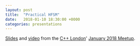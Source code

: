 ```yaml
---
layout: post
title:  "Practical HFSM"
date:   2018-01-10 18:30:00 +0000
categories: presentations
---
```

[Slides](https://andrew-gresyk.github.io/practical-hfsm.pdf) and [video](https://skillsmatter.com/skillscasts/11360-practical-hfsm) from the [C++ London](https://www.meetup.com/CppLondon/)' [January 2018 Meetup](https://www.meetup.com/CppLondon/events/246011416/).
